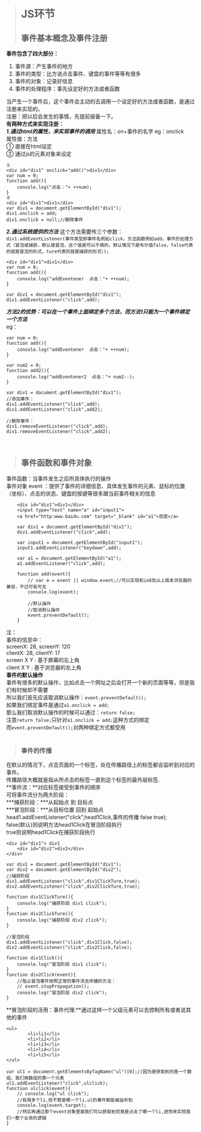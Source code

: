 ># JS环节
>## 事件基本概念及事件注册

**事件包含了四大部分：**  
1. 事件源：产生事件的地方  
2. 事件的类型：比方说点击事件、键盘的事件等等有很多  
3. 事件的对象：记录好信息  
4. 事件的处理程序：事先设定好的方法或者函数  

当产生一个事件后，这个事件会主动的去调用一个设定好的方法或者函数，是通过注册来实现的。  
注册：把以后会发生的事情，先提前报备一下。  
**有两种方式来实现注册：**  
***1.通过html的属性，来实现事件的调用***
    属性名：on+事件的名字   eg：onclick  
    属性值：方法  
        ① 直接在html设定  
        ② 通过js的元素对象来设定
```  
①  
<div id="div1" onclick="add()">div1</div>  
var num = 0;  
function add(){  
    console.log("点击："+ ++num);
}
②  
<div id="div1">div1</div>
var div1 = document.getElementById("div1");
div1.onclick = add;
div1.onclick = null;//删除事件
```  
***2.通过系统提供的方法***
这个方法需要传三个参数：   
`div1.addEventListener(事件类型即事件名例如click，方法函数例如add，事件的处理方式（冒泡或捕获，默认是冒泡，这个值是可以不填的，默认情况下是布尔值false，false代表的就是冒泡的形式，ture代表的就是捕获的形式）);`  
```  
<div id="div1">div1</div>
var num = 0;
function add(){
    console.log("addEventener  点击："+ ++num);
}

var div1 = document.getElementById("div1");
div1.addEventListener("click",add);
```  
***方法2的优势：可以在一个事件上面绑定多个方法，而方法1只能为一个事件绑定一个方法***  
eg：  
```
var num = 0;
function add(){
    console.log("addEventener  点击："+ ++num);
}

var num2 = 0;
function add2(){
    console.log("addEventener2  点击："+ num2--);
}

var div1 = document.getElementById("div1");
//添加事件：
div1.addEventListener("click",add);
div1.addEventListener("click",add2);

//删除事件：
div1.removeEventListener("click",add);
div1.removeEventListener("click",add2);
```  
&emsp;
>## 事件函数和事件对象  

事件函数：当事件发生之后所具体执行的操作    
事件对象 event ：提供了事件的详细信息、具体发生事件的元素、鼠标的位置（坐标）、点击的状态、键盘的按键等很多跟当前事件相关的信息    
```  
    <div id="div1">div1</div>
    <input type="text" name="a" id="input1">
    <a href="http:www.baidu.com" target="_blank" id="a1">百度</a>

    var div1 = document.getElementById("div1");
    div1.addEventListener("click",add);

    var input1 = document.getElementById("input1");
    input1.addEventListener("keydown",add);

    var a1 = document.getElementById("a1");
    a1.addEventListener("click",add);

    function add(event){
        // var e = event || window.event;//可以实现和ie8及以上版本浏览器的兼容，不过可有可无
        console.log(event);

        //默认操作
        //取消默认操作
        event.preventDefault();
    }
```  
注：  
事件的信息中：  
screenX: 28, screenY: 120   
clientX: 28, clientY: 17  
screen X Y : 基于屏幕的左上角  
client X Y : 基于浏览器的左上角  
**事件的默认操作**  
事件有很多的默认操作，比如点击一个网址之后会打开一个新的页面等等，但是我们有时候却不需要  
所以我们首先应该取消默认操作：`event.preventDefault();`  
如果我们绑定事件是通过`a1.onclick = add;`  
那么我们取消默认操作的时候可以通过：`return false;`  
注意`return false;`只针对`a1.onclick = add;`这种方式的绑定  
而`event.preventDefault();`对两种绑定方式都受用  
&emsp;
>### 事件的传播  

在默认的情况下，点击页面的一个标签，处在传播路径上的标签都会监听到对应的事件。  
传播路径大概就是指从所点击的标签一直到这个标签的最外层标签.  
**事件流：**对应标签接受到事件的顺序  
可将事件流分为两大阶段：  
***捕获阶段：***从起始点 到 目标点  
***冒泡阶段：***从目标位置 回到 起始点  
head1.addEventListener("click",head1Click,事件的传播 false true);  
false(默认)则说明方法head1Click在冒泡阶段执行  
true则说明head1Click在捕获阶段执行  
```  
<div id="div1"> div1
    <div id="div2">div2</div>
</div>

var div1 = document.getElementById("div1");
var div2 = document.getElementById("div2");
//捕获阶段
div1.addEventListener("click",div1ClickTure,true);
div2.addEventListener("click",div2ClickTure,true);

function div1ClickTure(){
    console.log("捕获阶段 div1 click");
}
function div2ClickTure(){
    console.log("捕获阶段 div2 click");
}

//冒泡阶段
div1.addEventListener("click",div1Click,false);
div2.addEventListener("click",div2Click,false);

function div1Click(){
    console.log("冒泡阶段 div1 click");
}
function div2Click(event){
    //阻止冒泡事件按照正常的事件流去传播的方法：
    // event.stopPropagation();
    console.log("冒泡阶段 div2 click");
}
```  
**冒泡阶段的活用：事件代理:**通过这样一个父级元素可以去控制所有或者说其他的事件  
```  
<ul>
        <li>li1</li>
        <li>li2</li>
        <li>li3</li>
        <li>li4</li>
        <li>li5</li>
</ul>

var ul1 = document.getElementsByTagName("ul")[0];//因为是获取到的是一个数组，我们用数组的第一个元素
ul1.addEventListener("click",ulclick);
function ulclick(event){
    // console.log("ul click");
    //有很多个li,但不管是哪一个li,ul的事件都能被监听到
    console.log(event.target);
    //然后再通过那个event对象里面我们可以获取到究竟是点击了哪一个li,进而来实现我们一整个业务的逻辑
}
```  

